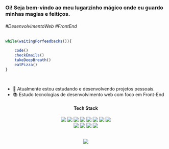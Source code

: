 <h3>Oi! Seja bem-vindo ao meu lugarzinho mágico onde eu guardo minhas magias e feitiços.</h3>
<h4></h4>

<h6>#DesenvolvimentoWeb #FrontEnd </h6>

```javascript
while(waitingForfeedbacks()){

    code()
    checkEmails()
    takeDeepBreath()
    eatPizza()
}

```


<div>
<br>   
  <div>
    <ul>
      <li> &#x1f50b; Atualmente estou estudando e desenvolvendo projetos pessoais.</li>
      <li> &#x1F4DA; Estudo tecnologias de desenvolvimento web com foco em Front-End</li>
    </ul>
  </div>
</div>

<div align='center'>
   <h4> Tech Stack </h4>
    <div>
        <img src="https://img.shields.io/badge/React-%23181717?style=flat-square&logo=react&logoColor=61DAFB"></img>
        <img src='https://img.shields.io/badge/TypeScript-%23181717?style=flat-square&logo=typescript'></img>
       <img src='https://img.shields.io/badge/JavaScript-%23181717?style=flat-square&logo=javascript'></img>
       <img src='https://img.shields.io/badge/Node.js-%23181717?style=flat-square&logo=node.js'></img>
       <img src='https://img.shields.io/badge/PHP-%23181717?style=flat-square&logo=php'></img>
       <img src='https://img.shields.io/badge/HTML5-%23181717?style=flat-square&logo=html5'></img>
       <img src='https://img.shields.io/badge/CSS3-%23181717?style=flat-square&logo=css3'></img>
       <img src='https://img.shields.io/badge/Sass-%23181717?style=flat-square&logo=sass'></img><br>
       <img src='https://img.shields.io/badge/Bootstrap-%23181717?style=flat-square&logo=bootstrap'></img>
       <img src='https://img.shields.io/badge/Tailwind_CSS-%23181717?style=flat-square&logo=tailwind-css'></img>
       <img src='https://img.shields.io/badge/MySQL-%23181717?style=flat-square&logo=mysql'></img>
        <img src='https://img.shields.io/badge/-jest-%23181717?style=flat-square&logo=jest&logoColor=white'>
    </img>
  </div>
  <br>

<img src='https://github-readme-stats.vercel.app/api/top-langs/?username=Bruno-rasq&layout=compact'/></img>
    
</div>
